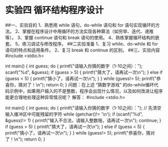 # 实验四 循环结构程序设计
##一、实验目的
1、熟悉用 while 语句，do-while 语句和 for 语句实现循环的方法。
2、掌握在程序设计中用循环的方法实现各种算法（如穷举、迭代、递推等）。
3、掌握 continue 语句和 break 语句的使用。
4、熟练掌握循环结构的嵌套。
5、练习调试与修改程序。
##二实验准备
1、复习 while、do-while 和 for 语句的特点和适用条件。 2、复习 break 和 continue 的区别。
##三、实验内容
#include <stdio.h>

int main() {
    int guess;
    do {
        printf("请输入你猜的数字（1-10之间）：");
        scanf("%d", &guess);
        if (guess > 5) {
            printf("猜大了，请再试一次\n");
        } else if (guess < 5) {
            printf("猜小了，请再试一次\n");
        }
    } while (guess!= 5);
    printf("恭喜你，猜对了！\n");
    return 0;
}
问题：在上述 “猜数字游戏” 的do-while循环代码示例中，如果用户输入的不是整数，程序会出现什么情况，以及如何改进让程序能更合理地处理这种异常情况呢？
解答：
#include <stdio.h>

int main() {
    int guess;
    do {
        printf("请输入你猜的数字（1-10之间）：");
        // 先清空输入缓冲区中可能残留的字符
        while (getchar()!= '\n');
        if (scanf("%d", &guess)!= 1) {
            printf("输入不合法，请输入整数哦，请再试一次\n");
            continue;
        }
        if (guess > 5) {
            printf("猜大了，请再试一次\n");
        } else if (guess < 5) {
            printf("猜小了，请再试一次\n");
        }
    } while (guess!= 5);
    printf("恭喜你，猜对了！\n");
    return 0;
}
